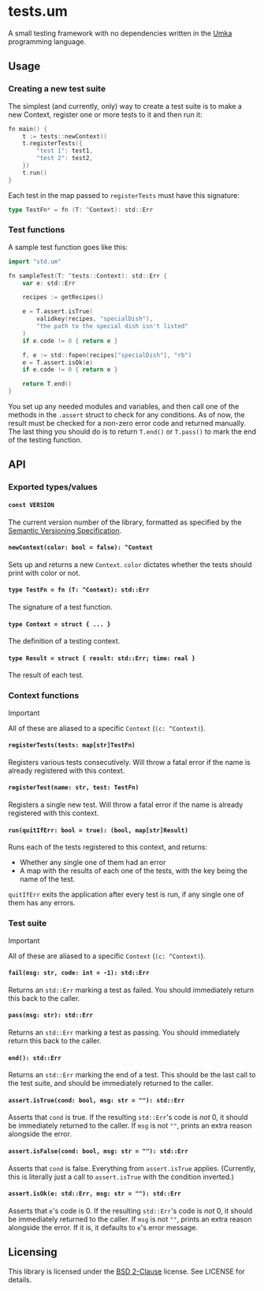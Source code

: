 # tests.um
A small testing framework with no dependencies written in
the [Umka](https://github.com/vtereshkov/umka-lang) programming language.

## Usage

### Creating a new test suite

The simplest (and currently, only) way to create a test suite is to make a new Context,
register one or more tests to it and then run it:

```go
fn main() {
    t := tests::newContext()
    t.registerTests({
        "test 1": test1,
        "test 2": test2,
    })
    t.run()
}
```

Each test in the map passed to `registerTests` must have this signature:
```go
type TestFn* = fn (T: ^Context): std::Err
```

### Test functions

A sample test function goes like this:

```go
import "std.um"

fn sampleTest(T: ^tests::Context): std::Err {
    var e: std::Err

    recipes := getRecipes()

    e = T.assert.isTrue(
        validkey(recipes, "specialDish"),
        "the path to the special dish isn't listed"
    )
    if e.code != 0 { return e }

    f, e := std::fopen(recipes["specialDish"], "rb")
    e = T.assert.isOk(e)
    if e.code != 0 { return e }

    return T.end()
}
```

You set up any needed modules and variables, and then call
one of the methods in the `.assert` struct to check for any conditions.
As of now, the result must be checked for a non-zero error code and returned manually.
The last thing you should do is to return `T.end()` or `T.pass()` to mark the end of the testing function.

## API

### Exported types/values

#### `const VERSION`

The current version number of the library, formatted as specified by the
[Semantic Versioning Specification](https://semver.org/).

#### `newContext(color: bool = false): ^Context`

Sets up and returns a new `Context`.
`color` dictates whether the tests should print with color or not.

#### `type TestFn = fn (T: ^Context): std::Err`

The signature of a test function.

#### `type Context = struct { ... }`

The definition of a testing context.

#### `type Result = struct { result: std::Err; time: real }`

The result of each test.

### Context functions

> [!IMPORTANT]
> All of these are aliased to a specific `Context` (`(c: ^Context)`).

#### `registerTests(tests: map[str]TestFn)`

Registers various tests consecutively.
Will throw a fatal error if the name is already registered with this context.

#### `registerTest(name: str, test: TestFn)`

Registers a single new test.
Will throw a fatal error if the name is already registered with this context.

#### `run(quitIfErr: bool = true): (bool, map[str]Result)`

Runs each of the tests registered to this context, and returns:
- Whether any single one of them had an error
- A map with the results of each one of the tests, with the key being the name of the test.

`quitIfErr` exits the application after every test is run, if any single one of them has any errors.

### Test suite

> [!IMPORTANT]
> All of these are aliased to a specific `Context` (`(c: ^Context)`).

#### `fail(msg: str, code: int = -1): std::Err`

Returns an `std::Err` marking a test as failed. You should immediately return this back to the caller.

#### `pass(msg: str): std::Err`

Returns an `std::Err` marking a test as passing. You should immediately return this back to the caller.

#### `end(): std::Err`

Returns an `std::Err` marking the end of a test. This should be the last call to the test suite, and should be immediately returned to the caller.

#### `assert.isTrue(cond: bool, msg: str = ""): std::Err`

Asserts that `cond` is true. If the resulting `std::Err`'s code is *not* 0, it should be immediately returned to the caller.
If `msg` is not `""`, prints an extra reason alongside the error.

#### `assert.isFalse(cond: bool, msg: str = ""): std::Err`

Asserts that `cond` is false. Everything from `assert.isTrue` applies.
(Currently, this is literally just a call to `assert.isTrue` with the condition inverted.)

#### `assert.isOk(e: std::Err, msg: str = ""): std::Err`

Asserts that `e`'s code is 0. If the resulting `std::Err`'s code is *not* 0, it should be immediately returned to the caller.
If `msg` is not `""`, prints an extra reason alongside the error. If it is, it defaults to `e`'s error message.

## Licensing

This library is licensed under the [BSD 2-Clause](./LICENSE) license. See LICENSE for details.
